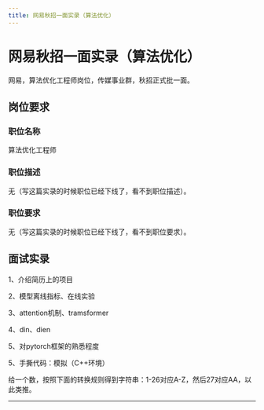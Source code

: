 ```yaml
---
title: 网易秋招一面实录（算法优化）
---
```


# 网易秋招一面实录（算法优化）

<script type="text/javascript" src="/include/head.js"></script>

网易，算法优化工程师岗位，传媒事业群，秋招正式批一面。

## 岗位要求

### 职位名称

算法优化工程师

### 职位描述

无（写这篇实录的时候职位已经下线了，看不到职位描述）。

### 职位要求

无（写这篇实录的时候职位已经下线了，看不到职位要求）。

## 面试实录

1、介绍简历上的项目

2、模型离线指标、在线实验

3、attention机制、tramsformer

4、din、dien

5、对pytorch框架的熟悉程度

5、手撕代码：模拟（C++环境）

给一个数，按照下面的转换规则得到字符串：1-26对应A-Z，然后27对应AA，以此类推。

---

<script type="text/javascript" src="/include/tail.js"></script>
